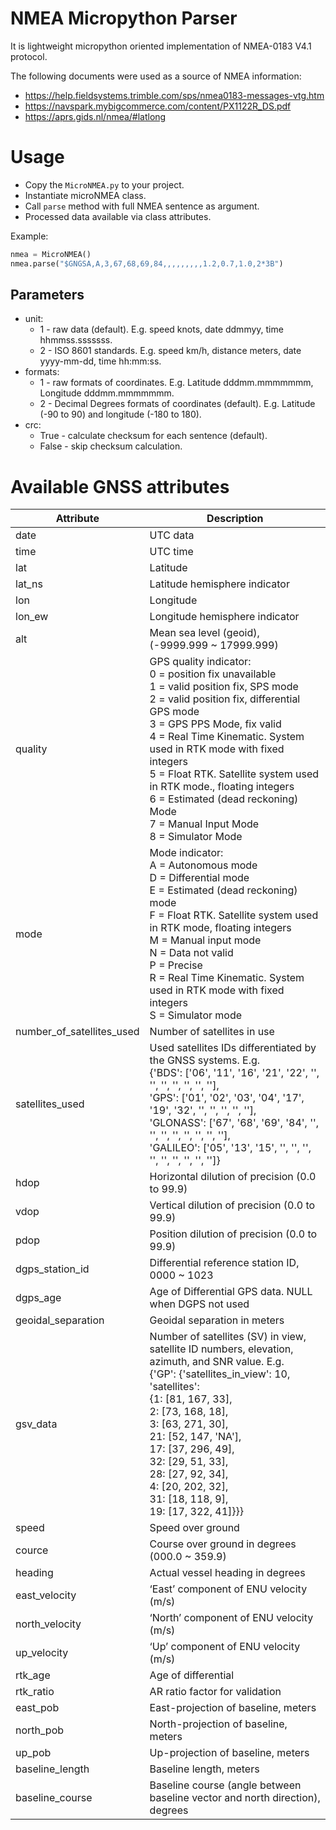 # NMEA Micropython Parser

It is lightweight micropython oriented implementation of NMEA-0183 V4.1 protocol. 

The following documents were used as a source of NMEA information:
* https://help.fieldsystems.trimble.com/sps/nmea0183-messages-vtg.htm
* https://navspark.mybigcommerce.com/content/PX1122R_DS.pdf
* https://aprs.gids.nl/nmea/#latlong

# Usage

* Copy the `MicroNMEA.py` to your project.
* Instantiate microNMEA class.
* Call `parse` method with full NMEA sentence as argument.
* Processed data available via class attributes.
 
Example:
```python 
nmea = MicroNMEA()
nmea.parse("$GNGSA,A,3,67,68,69,84,,,,,,,,,1.2,0.7,1.0,2*3B")
```
## Parameters

* unit: 
  * 1 - raw data (default). E.g. speed knots, date ddmmyy, time  hhmmss.sssssss.
  * 2 - ISO 8601 standards. E.g. speed km/h, distance meters, date yyyy-mm-dd, time hh:mm:ss.
* formats:
  * 1 - raw formats of coordinates. E.g. Latitude dddmm.mmmmmmm, Longitude dddmm.mmmmmmm.
  * 2 - Decimal Degrees formats of coordinates (default). E.g. Latitude (-90 to 90) and longitude (-180 to 180).
* crc:
  * True - calculate checksum for each sentence (default).
  * False - skip checksum calculation.

# Available GNSS attributes

| Attribute                 | Description                                                                                                                                                                                                                                                                                                                                                                                                                        |
|---------------------------|------------------------------------------------------------------------------------------------------------------------------------------------------------------------------------------------------------------------------------------------------------------------------------------------------------------------------------------------------------------------------------------------------------------------------------|
| date                      | UTC data                                                                                                                                                                                                                                                                                                                                                                                                                           |
| time                      | UTC time                                                                                                                                                                                                                                                                                                                                                                                                                           |
| lat                       | Latitude                                                                                                                                                                                                                                                                                                                                                                                                                           |
| lat_ns                    | Latitude hemisphere indicator                                                                                                                                                                                                                                                                                                                                                                                                      |
| lon                       | Longitude                                                                                                                                                                                                                                                                                                                                                                                                                          |
| lon_ew                    | Longitude hemisphere indicator                                                                                                                                                                                                                                                                                                                                                                                                     |
| alt                       | Mean sea level (geoid), (-9999.999 ~ 17999.999)                                                                                                                                                                                                                                                                                                                                                                                    |
| quality                   | GPS quality indicator:<br/>0 = position fix unavailable <br/>1 = valid position fix, SPS mode  <br/>2 = valid position fix, differential GPS mode <br/>3 = GPS PPS Mode, fix valid <br/>4 = Real Time Kinematic. System used in RTK mode with fixed integers <br/>5 = Float RTK. Satellite system used in RTK mode., floating integers <br/>6 = Estimated (dead reckoning) Mode <br/>7 = Manual Input Mode <br/>8 = Simulator Mode |
| mode                      | Mode indicator: <br/> A = Autonomous mode <br/> D = Differential mode <br/> E = Estimated (dead reckoning) mode <br/> F = Float RTK. Satellite system used in RTK mode, floating integers <br/> M = Manual input mode <br/> N = Data not valid <br/> P = Precise <br/> R = Real Time Kinematic. System used in RTK mode with fixed integers <br/> S = Simulator mode<br/>                                                          |
| number_of_satellites_used | Number of satellites in use                                                                                                                                                                                                                                                                                                                                                                                                        |
| satellites_used           | Used satellites IDs differentiated by the GNSS systems. E.g. <br/>{'BDS': ['06', '11', '16', '21', '22', '', '', '', '', '', '', ''], <br/>'GPS': ['01', '02', '03', '04', '17', '19', '32', '', '', '', '', ''], <br/>'GLONASS': ['67', '68', '69', '84', '', '', '', '', '', '', '', ''], <br/>'GALILEO': ['05', '13', '15', '', '', '', '', '', '', '', '', '']}                                                                |
| hdop                      | Horizontal dilution of precision (0.0 to 99.9)                                                                                                                                                                                                                                                                                                                                                                                     |
| vdop                      | Vertical dilution of precision (0.0 to 99.9)                                                                                                                                                                                                                                                                                                                                                                                       |
| pdop                      | Position dilution of precision (0.0 to 99.9)                                                                                                                                                                                                                                                                                                                                                                                       |
| dgps_station_id           | Differential reference station ID, 0000 ~ 1023                                                                                                                                                                                                                                                                                                                                                                                     |
| dgps_age                  | Age of Differential GPS data. NULL when DGPS not used                                                                                                                                                                                                                                                                                                                                                                              |
| geoidal_separation        | Geoidal separation in meters                                                                                                                                                                                                                                                                                                                                                                                                       |
| gsv_data                  | Number of satellites (SV) in view, satellite ID numbers, elevation, azimuth, and SNR value. E.g. <br/>{'GP': {'satellites_in_view': 10, 'satellites': <br/>{1: [81, 167, 33], <br/>2: [73, 168, 18], <br/>3: [63, 271, 30], <br/>21: [52, 147, 'NA'], <br/>17: [37, 296, 49], <br/>32: [29, 51, 33], <br/>28: [27, 92, 34], <br/>4: [20, 202, 32], <br/>31: [18, 118, 9], <br/>19: [17, 322, 41]}}}                                |
| speed                     | Speed over ground                                                                                                                                                                                                                                                                                                                                                                                                                  |
| cource                    | Course over ground in degrees (000.0 ~ 359.9)                                                                                                                                                                                                                                                                                                                                                                                      |
| heading                   | Actual vessel heading in degrees                                                                                                                                                                                                                                                                                                                                                                                                   |
| east_velocity             | ‘East’ component of ENU velocity (m/s)                                                                                                                                                                                                                                                                                                                                                                                             |
| north_velocity            | ‘North’ component of ENU velocity (m/s)                                                                                                                                                                                                                                                                                                                                                                                            |
| up_velocity               | ‘Up’ component of ENU velocity (m/s)                                                                                                                                                                                                                                                                                                                                                                                               |
| rtk_age                   | Age of differential                                                                                                                                                                                                                                                                                                                                                                                                                |
| rtk_ratio                 | AR ratio factor for validation                                                                                                                                                                                                                                                                                                                                                                                                     |
| east_pob                  | East-projection of baseline, meters                                                                                                                                                                                                                                                                                                                                                                                                |
| north_pob                 | North-projection of baseline, meters                                                                                                                                                                                                                                                                                                                                                                                               |
| up_pob                    | Up-projection of baseline, meters                                                                                                                                                                                                                                                                                                                                                                                                  |
| baseline_length           | Baseline length, meters                                                                                                                                                                                                                                                                                                                                                                                                            |
| baseline_course           | Baseline course (angle between baseline vector and north direction), degrees                                                                                                                                                                                                                                                                                                                                                       |
